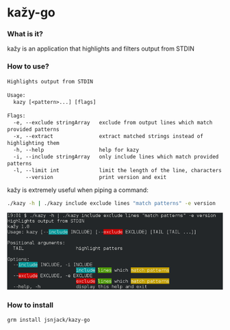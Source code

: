 kažy-go
====

### What is it?
kažy is an application that highlights and filters output from STDIN

### How to use?
```
Highlights output from STDIN

Usage:
  kazy [<pattern>...] [flags]

Flags:
  -e, --exclude stringArray   exclude from output lines which match provided patterns
  -x, --extract               extract matched strings instead of highlighting them
  -h, --help                  help for kazy
  -i, --include stringArray   only include lines which match provided patterns
  -l, --limit int             limit the length of the line, characters
      --version               print version and exit
```
kažy is extremely useful when piping a command:
```bash
./kazy -h | ./kazy include exclude lines "match patterns" -e version
```
![ScreenShot](https://raw.githubusercontent.com/jsnjack/kazy-go/master/screenshot.png)

### How to install

```
grm install jsnjack/kazy-go
```
